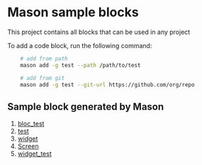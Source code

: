 

# Mason sample blocks 

This project contains all blocks that can be used in any project

To add a code block, run the following command:

```bash
    # add from path
    mason add -g test --path /path/to/test

    # add from git
    mason add -g test --git-url https://github.com/org/repo
```

## Sample block generated by Mason

1. [bloc_test](./bricks/bloc_test/README.md)
2. [test](./bricks/test/README.md)
3. [widget](./bricks/widget/README.md)
4. [Screen](./bricks/screen/README.md)
5. [widget_test](./bricks/widget_test/README.md)
